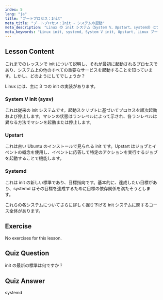 ```yaml
---
index: 5
lang: "ja"
title: "ブートプロセス：Init"
meta_title: "ブートプロセス：Init - システムの起動"
meta_description: "Linux の init システム（System V、Upstart、systemd）について学びます。ブートプロセスにおけるそれらの役割と、サービスを管理する方法を理解します。Linux の学習を始めましょう！"
meta_keywords: "Linux init, systemd, System V init, Upstart, Linux ブートプロセス，Linux チュートリアル，初心者向け Linux, Linux ガイド"
---
```


## Lesson Content

これまでのレッスンで init について説明し、それが最初に起動されるプロセスであり、システム上の他のすべての重要なサービスを起動することを知っています。しかし、どのようにしてでしょうか？

Linux には、主に 3 つの init の実装があります。

### System V init (sysv)

これは従来の init システムです。起動スクリプトに基づいてプロセスを順次起動および停止します。マシンの状態はランレベルによって示され、各ランレベルは異なる方法でマシンを起動または停止します。

### Upstart

これは古い Ubuntu のインストールで見られる init です。Upstart はジョブとイベントの概念を使用し、イベントに応答して特定のアクションを実行するジョブを起動することで機能します。

### Systemd

これは init の新しい標準であり、目標指向です。基本的に、達成したい目標があり、systemd はその目標を達成するために目標の依存関係を満たそうとします。

これらの各システムについてさらに詳しく掘り下げる init システムに関するコース全体があります。

## Exercise

No exercises for this lesson.

## Quiz Question

init の最新の標準は何ですか？

## Quiz Answer

systemd
